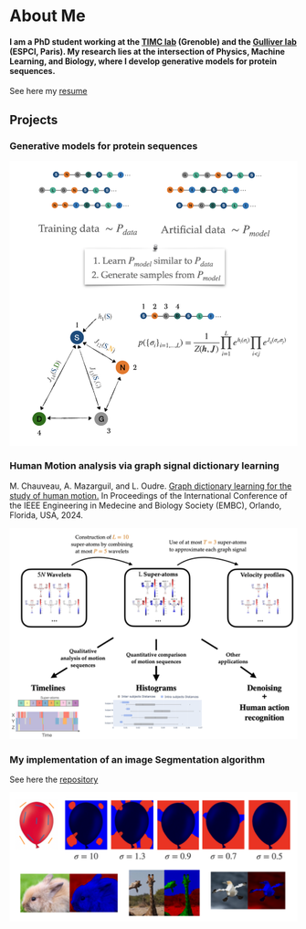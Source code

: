 # About Me

#### I am a PhD student working at the [TIMC lab](https://tree-timc.github.io/) (Grenoble) and the [Gulliver lab](https://www.gulliver.espci.fr/?-home-) (ESPCI, Paris). My research lies at the intersection of Physics, Machine Learning, and Biology, where I develop generative models for protein sequences.

See here my [resume](assets/pdf/CV_CHAUVEAU_website.pdf)

## Projects
### Generative models for protein sequences

[![Potts Model](/assets/img/potts_model.png)](/assets/img/potts_model.png)

### Human Motion analysis via graph signal dictionary learning
M. Chauveau, A. Mazarguil, and L. Oudre. [Graph dictionary learning for the study of human motion.](assets/pdf/EMBC2024_ext.pdf) In Proceedings of the International Conference of the IEEE Engineering in Medecine and Biology Society (EMBC), Orlando, Florida, USA, 2024.

[![Human motion analysis](/assets/img/Human_motion_analysis_VisualAbstract.png)](/assets/img/Human_motion_analysis_VisualAbstract.png)

### My implementation of an image Segmentation algorithm

See here the [repository](https://github.com/marionchv/Interactive-Multi-label-segmentation)

[![Image Segmentation](/assets/img/image_segmentation.png)](/assets/img/image_segmentation.png)
